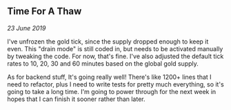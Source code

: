 Time For A Thaw
---
_23 June 2019_

I've unfrozen the gold tick, since the supply dropped enough to keep it even. This "drain mode" is still coded in, but needs to be activated manually by tweaking the code. For now, that's fine. I've also adjusted the default tick rates to 10, 20, 30 and 60 minutes based on the global gold supply.

As for backend stuff, It's going really well! There's like 1200+ lines that I need to refactor, plus I need to write tests for pretty much everything, so it's going to take a long time. I'm going to power through for the next week in hopes that I can finish it sooner rather than later.

